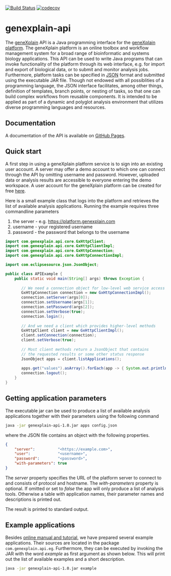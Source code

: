 [![Build Status](https://travis-ci.org/genexplain/genexplain-api.svg?branch=master)](https://travis-ci.org/genexplain/genexplain-api)
[![codecov](https://codecov.io/gh/genexplain/genexplain-api/branch/master/graph/badge.svg)](https://codecov.io/gh/genexplain/genexplain-api)

# genexplain-api #

The [geneXplain](http://genexplain.com) API is a Java programming interface for the [geneXplain platform](http://genexplain.com/genexplain-platform/). The geneXplain platform is an online toolbox and workflow management system for a broad range of bioinformatic and systems biology applications. This API can be used to write Java programs that can invoke functionality of the platform through its web interface, e.g. for import and export of biological data, or to submit and monitor analysis jobs. Furthermore, platform tasks can be specified in [JSON](https://json.org) format and submitted using the executable JAR file. Though not endowed with all possiblities of a programming language, the JSON interface facilitates, among other things, definition of templates, branch points, or nesting of tasks, so that one can build complex workflows from reusable components. It is intended to be applied as part of a dynamic and polyglot analysis environment that utilizes diverse programming languages and resources.

## Documentation ##

A documentation of the API is available on [GitHub Pages](https://genexplain.github.io/genexplain-api/).

## Quick start ##

A first step in using a geneXplain platform service is to sign into an existing user account. A server may offer a demo account to which one can connect through the API by omitting username and password. However, uploaded data or analysis results are accessible to everyone entering the demo workspace. A user account for the geneXplain platform can be created for free [here](http://genexplain.com/genexplain-platform-registration/).

Here is a small example class that logs into the platform and retrieves the list of available analysis applications. Running the example requires three commandline parameters

1. the server - e.g. https://platform.genexplain.com
2. username - your registered username
3. password - the password that belongs to the username

```java
import com.genexplain.api.core.GxHttpClient;
import com.genexplain.api.core.GxHttpClientImpl;
import com.genexplain.api.core.GxHttpConnection;
import com.genexplain.api.core.GxHttpConnectionImpl;

import com.eclipsesource.json.JsonObject;

public class APIExample {
    public static void main(String[] args) throws Exception {
    
       // We need a connection object for low-level web service access
       GxHttpConnection connection = new GxHttpConnectionImpl();
       connection.setServer(args[0]);
       connection.setUsername(args[1]);
       connection.setPassword(args[2]);
       connection.setVerbose(true);
       connection.login();
	    
       // And we need a client which provides higher-level methods
       GxHttpClient client = new GxHttpClientImpl();
       client.setConnection(connection);
       client.setVerbose(true);
        
       // Most client methods return a JsonObject that contains
       // the requested results or some other status response
       JsonObject apps = client.listApplications();
       
       apps.get("values").asArray().forEach(app -> { System.out.println(app.asString()); });
       connection.logout();
    }
}
```

## Getting application parameters ##

The executable jar can be used to produce a list of available analysis applications
together with their parameters using the following command


```sh
java -jar genexplain-api-1.0.jar apps config.json

```

where the JSON file contains an object with the following properties.

```json
{
    "server":          "<https://example.com>",
    "user":            "<username>",
    "password":        "<password>",
    "with-parameters": true
}
```

The *server* property specifies the URL of the platform server to connect to and consists of protocol
and hostname. The *with-parameters* property is optional. If omitted or set to *false* the app 
will only produce a list of analysis tools. Otherwise a table with application names, their 
parameter names and descriptions is printed out.

The result is printed to standard output.

## Example applications

Besides [online manual and tutorial](https://genexplain.github.io/genexplain-api/), we have prepared several example applications. Their sources are located in the package `com.genexplain.api.eg`. Furthermore, they can be executed by invoking the JAR with the word _example_ as first argument as shown below. This will print out the list of available examples and a short description.

```sh
java -jar genexplain-api-1.0.jar example
```

